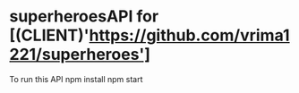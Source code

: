 # superheroesAPI for [(CLIENT)'https://github.com/vrima1221/superheroes']
To run this API
npm install
npm start
